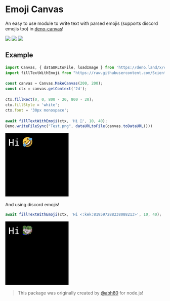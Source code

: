 # Emoji Canvas

An easy to use module to write text with parsed emojis (supports discord emojis too) in [deno-canvas](https://deno.land/x/canvas@v1.1.3)!

[![](https://www.codefactor.io/repository/github/scientific-guy/emoji-canvas/badge?style=for-the-badge)](https://www.codefactor.io/repository/github/scientific-guy/emoji-canvas)
[![](https://img.shields.io/badge/VIEW-GITHUB-white?style=for-the-badge)](https://github.com/Scientific-Guy/emoji-canvas)
[![](https://img.shields.io/github/v/tag/Scientific-Guy/emoji-canvas?style=for-the-badge&label=version)](https://github.com/Scientific-Guy/emoji-canvas)

## Example

```ts
import Canvas, { dataURLtoFile, loadImage } from 'https://deno.land/x/canvas@v1.1.3/mod.ts';
import fillTextWithEmoji from "https://raw.githubusercontent.com/Scientific-Guy/emoji-canvas/master/mod.ts";

const canvas = Canvas.MakeCanvas(200, 200);
const ctx = canvas.getContext('2d');

ctx.fillRect(0, 0, 800 - 20, 800 - 20);
ctx.fillStyle = 'white';
ctx.font = '30px monospace';

await fillTextWithEmoji(ctx, 'Hi 🤣', 10, 40); 
Deno.writeFileSync("Test.png", dataURLtoFile(canvas.toDataURL()))
```

![Example with unicode emojis](https://github.com/Scientific-Guy/emoji-canvas/blob/master/examples/example_1.png?raw=true)

And using discord emojis!

```ts
await fillTextWithEmoji(ctx, 'Hi <:kek:819597288238088213>', 10, 40); 
```

![Example with discord emojis](https://github.com/Scientific-Guy/emoji-canvas/blob/master/examples/example_2.png?raw=true)

> This package was originally created by [@abh80](https://github.com/abh80) for node.js!